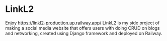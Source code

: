 # LinkL2
Enjoy https://linkl2-production.up.railway.app/
LinkL2 is my side project of making a social media website that offers users with doing CRUD on blogs and networking, created using Django framework and deployed on Railway.

